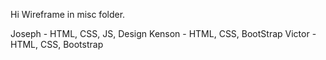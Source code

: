 Hi 
Wireframe in misc folder.

Joseph - HTML, CSS, JS, Design
Kenson - HTML, CSS, BootStrap
Victor - HTML, CSS, Bootstrap
